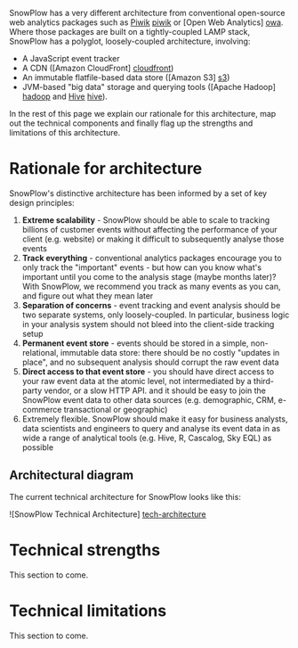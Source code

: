 SnowPlow has a very different architecture from conventional open-source web analytics packages such as [Piwik] [piwik] or [Open Web Analytics] [owa]. Where those packages are built on a tightly-coupled LAMP stack, SnowPlow has a polyglot, loosely-coupled architecture, involving:

* A JavaScript event tracker
* A CDN ([Amazon CloudFront] [cloudfront])
* An immutable flatfile-based data store ([Amazon S3] [s3])
* JVM-based "big data" storage and querying tools ([Apache Hadoop] [hadoop] and [Hive] [hive]).

In the rest of this page we explain our rationale for this architecture, map out the technical components and finally flag up the strengths and limitations of this architecture.

# Rationale for architecture

SnowPlow's distinctive architecture has been informed by a set of key design principles:

1. **Extreme scalability** - SnowPlow should be able to scale to tracking billions of customer events without affecting the performance of your client (e.g. website) or making it difficult to subsequently analyse those events
2. **Track everything** - conventional analytics packages encourage you to only track the "important" events - but how can you know what's important until you come to the analysis stage (maybe months later)? With SnowPlow, we recommend you track as many events as you can, and figure out what they mean later
3. **Separation of concerns** - event tracking and event analysis should be two separate systems, only loosely-coupled. In particular, business logic in your analysis system should not bleed into the client-side tracking setup
4. **Permanent event store** - events should be stored in a simple, non-relational, immutable data store: there should be no costly "updates in place", and no subsequent analysis should corrupt the raw event data
5. **Direct access to that event store** - you should have direct access to your raw event data at the atomic level, not intermediated by a third-party vendor, or a slow HTTP API.  and it should be easy to join the SnowPlow event data to other data sources (e.g. demographic, CRM, e-commerce transactional or geographic)
5. Extremely flexible. SnowPlow should make it easy for business analysts, data scientists and engineers to query and analyse its event data in as wide a range of analytical tools (e.g. Hive, R, Cascalog, Sky EQL) as possible

## Architectural diagram

The current technical architecture for SnowPlow looks like this:

![SnowPlow Technical Architecture] [tech-architecture]

[tech-architecture]: /snowplow/snowplow/wiki/about-snowplow/images/snowplow-tech-architecture.jpg

# Technical strengths

This section to come.

# Technical limitations

This section to come.

[piwik]: http://piwik.org/
[owa]: http://www.openwebanalytics.com/
[cloudfront]: http://aws.amazon.com/cloudfront/
[s3]: http://aws.amazon.com/s3/
[hadoop]: http://hadoop.apache.org/
[hive]: http://hive.apache.org/